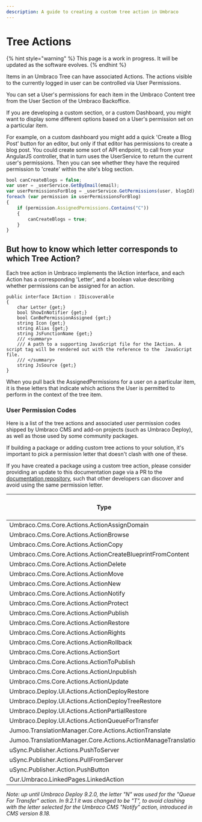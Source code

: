 ```yaml
---
description: A guide to creating a custom tree action in Umbraco
---
```


# Tree Actions

{% hint style="warning" %}
This page is a work in progress. It will be updated as the software evolves.
{% endhint %}

Items in an Umbraco Tree can have associated Actions. The actions visible to the currently logged in user can be controlled via User Permissions.

You can set a User's permissions for each item in the Umbraco Content tree from the User Section of the Umbraco Backoffice.

If you are developing a custom section, or a custom Dashboard, you might want to display some different options based on a User's permission set on a particular item.

For example, on a custom dashboard you might add a quick 'Create a Blog Post' button for an editor, but only if that editor has permissions to create a blog post. You could create some sort of API endpoint, to call from your AngularJS controller, that in turn uses the UserService to return the current user's permissions. Then you can see whether they have the required permission to 'create' within the site's blog section.

```jsx
bool canCreateBlogs = false;
var user = _userService.GetByEmail(email);
var userPermissionsForBlog = _userService.GetPermissions(user, blogId);
foreach (var permission in userPermissionsForBlog)
{
    if (permission.AssignedPermissions.Contains("C"))
    {
        canCreateBlogs = true;
    }
}
```

## But how to know which letter corresponds to which Tree Action?

Each tree action in Umbraco implements the IAction interface, and each Action has a corresponding 'Letter', and a boolean value describing whether permissions can be assigned for an action.

```
public interface IAction : IDiscoverable
{
    char Letter {get;}
    bool ShowInNotifier {get;}
    bool CanBePermissionAssigned {get;}
    string Icon {get;}
    string Alias {get;}
    string JsFunctionName {get;}
    /// <summary>
    /// A path to a supporting JavaScript file for the IAction. A script tag will be rendered out with the reference to the  JavaScript file.
    /// </summary>
    string JsSource {get;}
}
```

When you pull back the AssignedPermissions for a user on a particular item, it is these letters that indicate which actions the User is permitted to perform in the context of the tree item.

### User Permission Codes

Here is a list of the tree actions and associated user permission codes shipped by Umbraco CMS and add-on projects (such as Umbraco Deploy), as well as those used by some community packages.

If building a package or adding custom tree actions to your solution, it's important to pick a permission letter that doesn't clash with one of these.

If you have created a package using a custom tree action, please consider providing an update to this documentation page via a PR to the [documentation repository](https://github.com/umbraco/UmbracoDocs), such that other developers can discover and avoid using the same permission letter.

| Type                                                          | Alias                  | Letter | Can Be Permission Assigned |
| ------------------------------------------------------------- | ---------------------- | ------ | -------------------------- |
| Umbraco.Cms.Core.Actions.ActionAssignDomain                   | assignDomain           | I      | True                       |
| Umbraco.Cms.Core.Actions.ActionBrowse                         | browse                 | F      | True                       |
| Umbraco.Cms.Core.Actions.ActionCopy                           | copy                   | O      | True                       |
| Umbraco.Cms.Core.Actions.ActionCreateBlueprintFromContent     | createblueprint        | ï      | True                       |
| Umbraco.Cms.Core.Actions.ActionDelete                         | delete                 | D      | True                       |
| Umbraco.Cms.Core.Actions.ActionMove                           | move                   | M      | True                       |
| Umbraco.Cms.Core.Actions.ActionNew                            | create                 | C      | True                       |
| Umbraco.Cms.Core.Actions.ActionNotify                         | notify                 | N      | True                       |
| Umbraco.Cms.Core.Actions.ActionProtect                        | protect                | P      | True                       |
| Umbraco.Cms.Core.Actions.ActionPublish                        | publish                | U      | True                       |
| Umbraco.Cms.Core.Actions.ActionRestore                        | restore                | V      | False                      |
| Umbraco.Cms.Core.Actions.ActionRights                         | rights                 | R      | True                       |
| Umbraco.Cms.Core.Actions.ActionRollback                       | rollback               | K      | True                       |
| Umbraco.Cms.Core.Actions.ActionSort                           | sort                   | S      | True                       |
| Umbraco.Cms.Core.Actions.ActionToPublish                      | sendtopublish          | H      | True                       |
| Umbraco.Cms.Core.Actions.ActionUnpublish                      | unpublish              | Z      | True                       |
| Umbraco.Cms.Core.Actions.ActionUpdate                         | update                 | A      | True                       |
| Umbraco.Deploy.UI.Actions.ActionDeployRestore                 | deployRestore          | Q      | True                       |
| Umbraco.Deploy.UI.Actions.ActionDeployTreeRestore             | deployTreeRestore      | Ψ      | True                       |
| Umbraco.Deploy.UI.Actions.ActionPartialRestore                | deployPartialRestore   | Ø      | True                       |
| Umbraco.Deploy.UI.Actions.ActionQueueForTransfer              | deployQueueForTransfer | T      | True                       |
| Jumoo.TranslationManager.Core.Actions.ActionTranslate         | translate              | 5      | True                       |
| Jumoo.TranslationManager.Core.Actions.ActionManageTranslation | manageTranslations     | Ť      | True                       |
| uSync.Publisher.Actions.PushToServer                          | pushContent            | >      | True                       |
| uSync.Publisher.Actions.PullFromServer                        | pullContent            | <      | True                       |
| uSync.Publisher.Action.PushButton                             | pushContentButton      | ^      | True                       |
| Our.Umbraco.LinkedPages.LinkedAction                          | linkPages              | l      | True                       |

_Note: up until Umbraco Deploy 9.2.0, the letter "N" was used for the "Queue For Transfer" action. In 9.2.1 it was changed to be "T", to avoid clashing with the letter selected for the Umbraco CMS "Notify" action, introduced in CMS version 8.18._
